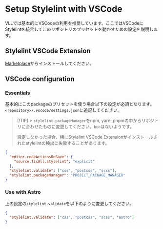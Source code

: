 # Setup Stylelint with VSCode

VLLでは基本的にVSCodeの利用を推奨しています。ここではVSCodeにStylelintを統合してこのリポジトリのプリセットを動かすための設定を説明します。

## Stylelint VSCode Extension

[Marketplace](https://marketplace.visualstudio.com/items?itemName=stylelint.vscode-stylelint)からインストールしてください。

## VSCode configuration

### Essentials

基本的にこのpackageのプリセットを使う場合以下の設定が必須となります。
`<repository>/.vscode/settings.json`に追記してください。

> [!TIP] > `stylelint.packageManager`をnpm, yarn, pnpmの中からリポジトリに合わせたものに変更してください。`bun`はないようです。
>
> 設定しなかった場合、稀にStylelint VSCode Extensionがインストールされたstylelintの検出に失敗することがあります。

```json
{
  "editor.codeActionsOnSave": {
    "source.fixAll.stylelint": "explicit"
  },
  "stylelint.validate": ["css", "postcss", "scss"],
  "stylelint.packageManager": "PROJECT_PACKAGE_MANAGER"
}
```

### Use with Astro

上の設定の`stylelint.validate`を以下のように変更してください。

```json
{
  "stylelint.validate": ["css", "postcss", "scss", "astro"]
}
```
